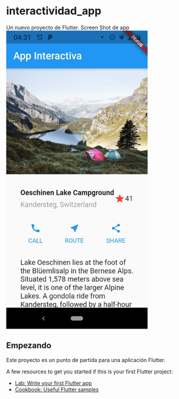 # interactividad_app

Un nuevo proyecto de Flutter.
Screen Shot de app
<img src="assets/images/screenshot.jpg" height="800">
<!-----![Screenshot](screenshot.jpg)--->

## Empezando

Este proyecto es un punto de partida para una aplicación Flutter.

A few resources to get you started if this is your first Flutter project:

- [Lab: Write your first Flutter app](https://flutter.dev/docs/get-started/codelab)
- [Cookbook: Useful Flutter samples](https://flutter.dev/docs/cookbook)


